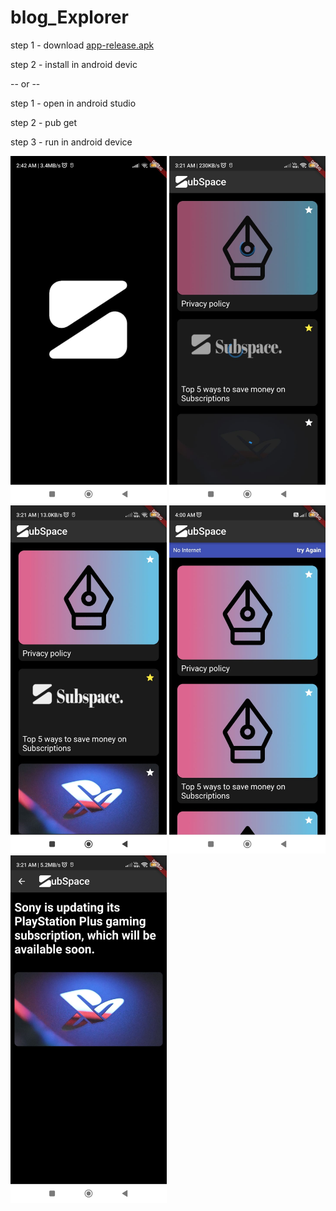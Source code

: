 # blog_Explorer

step 1 - download [app-release.apk](https://github.com/ShivanshSinghFrosty007/blog_Explorer/blob/main/app-release.apk")

step 2 - install in android devic

-- or --

step 1 - open in android studio

step 2 - pub get

step 3 - run in android device

<img src="https://raw.githubusercontent.com/ShivanshSinghFrosty007/blog_Explorer/main/tempImg/beRFZXGCgQoZ1FxuVbEtcTtxhzBlM12ESDfp14M9uN4%3D_plaintext_638324874728157998.jpg" width="250">

<img src="https://raw.githubusercontent.com/ShivanshSinghFrosty007/blog_Explorer/main/tempImg/IMG-20231010-WA0010.jpg" width="250">

<img src="https://raw.githubusercontent.com/ShivanshSinghFrosty007/blog_Explorer/main/tempImg/IMG-20231010-WA0009.jpg" width="250">

<img src="https://raw.githubusercontent.com/ShivanshSinghFrosty007/blog_Explorer/main/tempImg/IMG-20231010-WA0007.jpg" width="250">

<img src="https://raw.githubusercontent.com/ShivanshSinghFrosty007/blog_Explorer/main/tempImg/IMG-20231010-WA0008.jpg" width="250">
